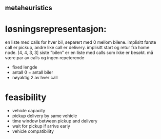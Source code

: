 ## metaheuristics

# løsningsrepresentasjon:
en liste med calls for hver bil, separert med 0 mellom bilene. implisitt første call er pickup, andre like call er delivery. implisitt start og retur fra home node. [4, 4, 3, 3]
siste "bilen" er en liste med calls som ikke er besøkt.
må være par av calls og ingen repeterende

- fixed lengde 
- antall 0 = antall biler
- nøyaktig 2 av hver call

# feasibility
- vehicle capacity
- pickup delivery by same vehicle
- time window between pickup and delivery
- wait for pickup if arrive early
- vehicle compatibility